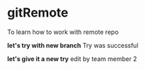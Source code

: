 # gitRemote
To learn how to work with remote repo

**let's try with new branch**
Try was successful

**let's give it a new try**
edit by team member 2
